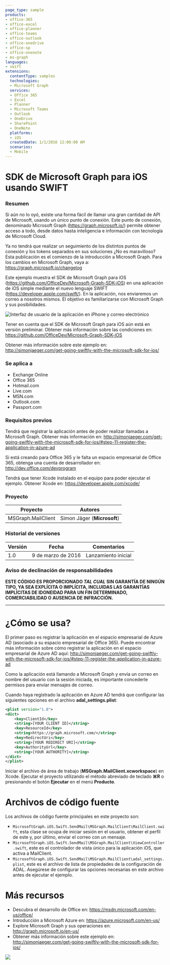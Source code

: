 ```yaml
---
page_type: sample
products:
- office-365
- office-excel
- office-planner
- office-teams
- office-outlook
- office-onedrive
- office-sp
- office-onenote
- ms-graph
languages:
- swift
extensions:
  contentType: samples
  technologies:
  - Microsoft Graph
  services:
  - Office 365
  - Excel
  - Planner
  - Microsoft Teams
  - Outlook
  - OneDrive
  - SharePoint
  - OneNote
  platforms:
  - iOS
  createdDate: 1/1/2016 12:00:00 AM
  scenarios:
  - Mobile
---
```

# SDK de Microsoft Graph para iOS usando SWIFT #

### Resumen ###
Si aún no lo oyó, existe una forma fácil de llamar una gran cantidad de API de Microsoft, usando un único punto de conexión. Este punto de conexión, denominado Microsoft Graph (<https://graph.microsoft.io/>) permite obtener acceso a todo, desde datos hasta inteligencia e información con tecnología de Microsoft Cloud.

Ya no tendrá que realizar un seguimiento de los distintos puntos de conexión y los tokens separados en sus soluciones ¿No es maravilloso? Esta publicación es el comienzo de la introducción a Microsoft Graph. Para los cambios en Microsoft Graph, vaya a: <https://graph.microsoft.io/changelog>

Este ejemplo muestra el SDK de Microsoft Graph para iOS (<https://github.com/OfficeDev/Microsoft-Graph-SDK-iOS>) en una aplicación de iOS simple mediante el nuevo lenguaje SWIFT (<https://developer.apple.com/swift/>). En la aplicación, nos enviaremos un correo a nosotros mismos. El objetivo es familiarizarse con Microsoft Graph y sus posibilidades.

![Interfaz de usuario de la aplicación en iPhone y correo electrónico](http://simonjaeger.com/wp-content/uploads/2016/03/app.png)

Tener en cuenta que el SDK de Microsoft Graph para iOS aún está en versión preliminar. Obtener más información sobre las condiciones en: https://github.com/OfficeDev/Microsoft-Graph-SDK-iOS

Obtener más información sobre este ejemplo en: <http://simonjaeger.com/get-going-swiftly-with-the-microsoft-sdk-for-ios/>

### Se aplica a ###
-  Exchange Online
-  Office 365
-  Hotmail.com
-  Live.com
-  MSN.com
-  Outlook.com
-  Passport.com

### Requisitos previos ###
Tendrá que registrar la aplicación antes de poder realizar llamadas a Microsoft Graph. Obtener más información en: <http://simonjaeger.com/get-going-swiftly-with-the-microsoft-sdk-for-ios/#step-11-register-the-application-in-azure-ad>

Si está creando para Office 365 y le falta un espacio empresarial de Office 365, obtenga una cuenta de desarrollador en: <http://dev.office.com/devprogram>

Tendrá que tener Xcode instalado en el equipo para poder ejecutar el ejemplo. Obtener Xcode en: <https://developer.apple.com/xcode/>

### Proyecto ###
Proyecto | Autores
---------|----------
MSGraph.MailClient | Simon Jäger (**Microsoft**)

### Historial de versiones ###
Versión | Fecha | Comentarios
---------| -----| --------
1.0 | 9 de marzo de 2016 | Lanzamiento inicial

### Aviso de declinación de responsabilidades ###
**ESTE CÓDIGO ES PROPORCIONADO *TAL CUAL* SIN GARANTÍA DE NINGÚN TIPO, YA SEA EXPLÍCITA O IMPLÍCITA, INCLUIDAS LAS GARANTÍAS IMPLÍCITAS DE IDONEIDAD PARA UN FIN DETERMINADO, COMERCIABILIDAD O AUSENCIA DE INFRACCIÓN.**

----------

# ¿Cómo se usa? #

El primer paso es registrar la aplicación en el espacio empresarial de Azure AD (asociado a su espacio empresarial de Office 365). Puede encontrar más información sobre cómo registrar la aplicación en el espacio empresarial de Azure AD aquí: <http://simonjaeger.com/get-going-swiftly-with-the-microsoft-sdk-for-ios/#step-11-register-the-application-in-azure-ad>

Como la aplicación está llamando a Microsoft Graph y envía un correo en nombre del usuario con la sesión iniciada, es importante concederle permisos para enviar mensajes de correo.

Cuando haya registrado la aplicación en Azure AD tendrá que configurar las siguientes opciones en el archivo **adal_settings.plist**:
    
```xml
<plist version="1.0">
<dict>
	<key>ClientId</key>
	<string>[YOUR CLIENT ID]</string>
	<key>ResourceId</key>
	<string>https://graph.microsoft.com/</string>
	<key>RedirectUri</key>
	<string>[YOUR REDIRECT URI]</string>
	<key>AuthorityUrl</key>
	<string>[YOUR AUTHORITY]</string>
</dict>
</plist>
```

Iniciar el archivo de área de trabajo (**MSGraph.MailClient.xcworkspace**) en Xcode. Ejecutar el proyecto utilizando el método abreviado de teclado **⌘R** o presionando el botón **Ejecutar** en el menú **Producto**.
    
# Archivos de código fuente #
Los archivos de código fuente principales en este proyecto son:

- `MicrosoftGraph.iOS.Swift.SendMail\MSGraph.MailClient\MailClient.swift`, esta clase se ocupa de iniciar sesión en el usuario, obtener el perfil de este y, por último, enviar el correo con un mensaje.
- `MicrosoftGraph.iOS.Swift.SendMail\MSGraph.MailClient\ViewController.swift`, este es el controlador de vista único para la aplicación iOS, que activa a MailClient.
- `MicrosoftGraph.iOS.Swift.SendMail\MSGraph.MailClient\adal_settings.plist`, este es el archivo de lista de propiedades de la configuración de ADAL. Asegúrese de configurar las opciones necesarias en este archivo antes de ejecutar el ejemplo.

# Más recursos #
- Descubra el desarrollo de Office en: <https://msdn.microsoft.com/en-us/office/>
- Introducción a Microsoft Azure en: <https://azure.microsoft.com/en-us/>
- Explore Microsoft Graph y sus operaciones en: <http://graph.microsoft.io/en-us/> 
- Obtener más información sobre este ejemplo en: <http://simonjaeger.com/get-going-swiftly-with-the-microsoft-sdk-for-ios/>


<img src="https://telemetry.sharepointpnp.com/pnp/samples/MicrosoftGraph.iOS.Swift.SendMail" />